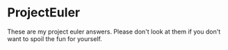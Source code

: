 ProjectEuler
============

These are my project euler answers. Please don't look at them if you don't want to spoil the fun for yourself.

